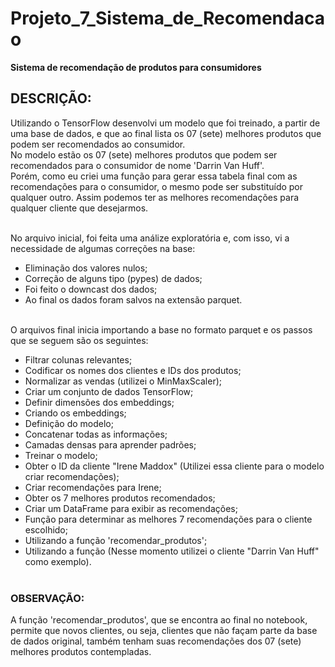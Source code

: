 # Projeto_7_Sistema_de_Recomendacao
**Sistema de recomendação de produtos para consumidores**

## DESCRIÇÃO:

Utilizando o TensorFlow desenvolvi um modelo que foi treinado, a partir de uma base de dados, e que ao final lista os 07 (sete) melhores produtos que podem ser recomendados ao consumidor.<br>
No modelo estão os 07 (sete) melhores produtos que podem ser recomendados para o consumidor de nome 'Darrin Van Huff'.<br>
Porém, como eu criei uma função para gerar essa tabela final com as recomendações para o consumidor, o mesmo pode ser substituído por qualquer outro. Assim podemos ter as melhores recomendações para qualquer cliente que desejarmos.<br><br>

No arquivo inicial, foi feita uma análize exploratória e, com isso, vi a necessidade de algumas correções na base:<br>
- Eliminação dos valores nulos;
- Correção de alguns tipo (pypes) de dados;
- Foi feito o downcast dos dados;
- Ao final os dados foram salvos na extensão parquet.<br><br>

O arquivos final inicia importando a base no formato parquet e os passos que se seguem são os seguintes:
- Filtrar colunas relevantes;
- Codificar os nomes dos clientes e IDs dos produtos;
- Normalizar as vendas (utilizei o MinMaxScaler);
- Criar um conjunto de dados TensorFlow;
- Definir dimensões dos embeddings;
- Criando os embeddings;
- Definição do modelo;
- Concatenar todas as informações;
- Camadas densas para aprender padrões;
- Treinar o modelo;
- Obter o ID da cliente "Irene Maddox" (Utilizei essa cliente para o modelo criar recomendações);
- Criar recomendações para Irene;
- Obter os 7 melhores produtos recomendados;
- Criar um DataFrame para exibir as recomendações;
- Função para determinar as melhores 7 recomendações para o cliente escolhido;
- Utilizando a função 'recomendar_produtos';
- Utilizando a função (Nesse momento utilizei o cliente "Darrin Van Huff" como exemplo).<br><br>

### OBSERVAÇÃO:
A função 'recomendar_produtos', que se encontra ao final no notebook, permite que novos clientes, ou seja, clientes que não façam parte da base de dados original, também tenham suas recomendações dos 07 (sete) melhores produtos contempladas.
